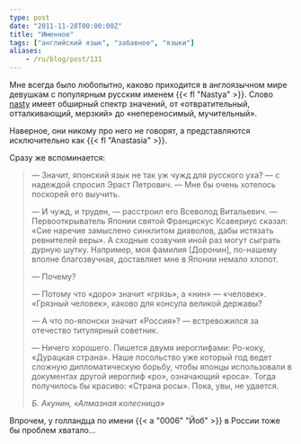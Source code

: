 ```yaml
---
type: post
date: "2011-11-28T00:00:00Z"
title: "Именное"
tags: ["английский язык", "забавное", "языки"]
aliases:
    - /ru/blog/post/131
---
```


Мне всегда было любопытно, каково приходится в англоязычном мире девушкам с популярным русским именем {{< fl "Nastya" >}}. Слово [nasty](http://lingvo.yandex.ru/nasty/%D1%81%20%D0%B0%D0%BD%D0%B3%D0%BB%D0%B8%D0%B9%D1%81%D0%BA%D0%BE%D0%B3%D0%BE/) имеет обширный спектр значений, от «отвратительный, отталкивающий, мерзкий» до «непереносимый, мучительный».

Наверное, они никому про него не говорят, а представляются исключительно как {{< fl "Anastasia" >}}.

<!--more-->

Сразу же вспоминается:

> — Значит, японский язык не так уж чужд для русского уха? — с надеждой спросил Эраст Петрович. — Мне бы очень хотелось поскорей его выучить.
>
> — И чужд, и труден, — расстроил его Всеволод Витальевич. — Первооткрыватель Японии святой Францискус Ксавериус сказал: «Сие наречие замыслено синклитом диаволов, дабы истязать ревнителей веры». А сходные созвучия иной раз могут сыграть дурную шутку. Например, моя фамилия [Доронин], по-нашему вполне благозвучная, доставляет мне в Японии немало хлопот.
>
> — Почему?
>
> — Потому что «доро» значит «грязь», а «нин» — «человек». «Грязный человек», каково для консула великой державы?
>
> — А что по-японски значит «Россия»? — встревожился за отечество титулярный советник.
>
> — Ничего хорошего. Пишется двумя иероглифами: Ро-коку, «Дурацкая страна». Наше посольство уже который год ведет сложную дипломатическую борьбу, чтобы японцы использовали в документах другой иероглиф «ро», означающий «роса». Тогда получилось бы красиво: «Страна росы». Пока, увы, не удается.
>
> *Б. Акунин, «Алмазная колесница»*

Впрочем, у голландца по имени {{< a "0006" "Йоб" >}} в России тоже бы проблем хватало…
